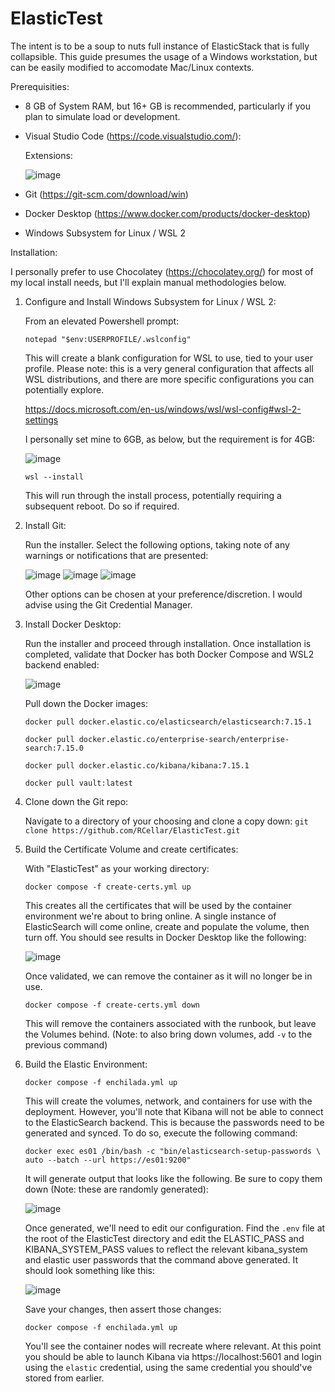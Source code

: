 # ElasticTest

The intent is to be a soup to nuts full instance of ElasticStack that is fully collapsible.  This guide presumes the usage of a Windows workstation, but can be easily modified to accomodate Mac/Linux contexts.

Prerequisities:
* 8 GB of System RAM, but 16+ GB is recommended, particularly if you plan to simulate load or development.
* Visual Studio Code (https://code.visualstudio.com/):
    
    Extensions:
    
    ![image](https://user-images.githubusercontent.com/30252277/137925301-d2d00cb7-384a-4eb9-91bd-a0f597449738.png)
* Git (https://git-scm.com/download/win)
* Docker Desktop (https://www.docker.com/products/docker-desktop)
* Windows Subsystem for Linux / WSL 2

Installation:

I personally prefer to use Chocolatey (https://chocolatey.org/) for most of my local install needs, but I'll explain manual methodologies below.

1) Configure and Install Windows Subsystem for Linux / WSL 2:

    From an elevated Powershell prompt:
    
    `notepad "$env:USERPROFILE/.wslconfig"`

    This will create a blank configuration for WSL to use, tied to your user profile.  Please note: this is a very general configuration that affects all WSL distributions, and there are more specific configurations you can potentially explore.
    
    https://docs.microsoft.com/en-us/windows/wsl/wsl-config#wsl-2-settings
    
    I personally set mine to 6GB, as below, but the requirement is for 4GB:
    
    ![image](https://user-images.githubusercontent.com/30252277/137913348-39143db3-14ba-47d0-b11c-4189b39174b3.png)
    
    `wsl --install`
    
    This will run through the install process, potentially requiring a subsequent reboot.  Do so if required.
    
2) Install Git:

    Run the installer.  Select the following options, taking note of any warnings or notifications that are presented:  
    
    ![image](https://user-images.githubusercontent.com/30252277/137911487-313352dc-968e-475a-bf90-c31f4db6ad8e.png)
    ![image](https://user-images.githubusercontent.com/30252277/137913857-b74e80ff-0e9d-415c-8a85-01f3cbc238a5.png)
    ![image](https://user-images.githubusercontent.com/30252277/137913888-fc45a990-390e-492a-a398-25b1b0388c78.png)

    Other options can be chosen at your preference/discretion.  I would advise using the Git Credential Manager.

3) Install Docker Desktop:

    Run the installer and proceed through installation.  Once installation is completed, validate that Docker has both Docker Compose and WSL2 backend enabled:
    
    ![image](https://user-images.githubusercontent.com/30252277/137914822-143899ad-0d8c-4c05-95a7-f21c5efe7e5d.png)

    Pull down the Docker images:
    
    `docker pull docker.elastic.co/elasticsearch/elasticsearch:7.15.1`
    
    `docker pull docker.elastic.co/enterprise-search/enterprise-search:7.15.0`
    
    `docker pull docker.elastic.co/kibana/kibana:7.15.1`
    
    `docker pull vault:latest`
     
4) Clone down the Git repo:
     
    Navigate to a directory of your choosing and clone a copy down:
    `git clone https://github.com/RCellar/ElasticTest.git`
     
5) Build the Certificate Volume and create certificates:

    With "ElasticTest" as your working directory:
     
    `docker compose -f create-certs.yml up`
     
    This creates all the certificates that will be used by the container environment we're about to bring online.  A single instance of ElasticSearch will come        online, create and populate the volume, then turn off.  You should see results in Docker Desktop like the following:
     
    ![image](https://user-images.githubusercontent.com/30252277/137956971-462d15b5-3ee9-4c2b-a243-91fee12c8f54.png)

    Once validated, we can remove the container as it will no longer be in use.  
    
    `docker compose -f create-certs.yml down`
        
    This will remove the containers associated with the runbook, but leave the Volumes behind.  (Note: to also bring down volumes, add `-v` to the previous command)
    
6) Build the Elastic Environment:

    `docker compose -f enchilada.yml up`
    
    This will create the volumes, network, and containers for use with the deployment.  However, you'll note that Kibana will not be able to connect to the ElasticSearch backend.  This is because the passwords need to be generated and synced.  To do so, execute the following command:
    
    `docker exec es01 /bin/bash -c "bin/elasticsearch-setup-passwords \
    auto --batch --url https://es01:9200"`
    
    It will generate output that looks like the following.  Be sure to copy them down (Note: these are randomly generated):
    
    ![image](https://user-images.githubusercontent.com/30252277/137961413-3ca45a52-f8c1-4992-8935-8c1d2d4718f1.png)

    Once generated, we'll need to edit our configuration.  Find the `.env` file at the root of the ElasticTest directory and edit the ELASTIC_PASS and KIBANA_SYSTEM_PASS values to reflect the relevant kibana_system and elastic user passwords that the command above generated.  It should look something like this:
    
    ![image](https://user-images.githubusercontent.com/30252277/137962077-b847d335-a440-42c8-a12f-11804a05fb61.png)

    Save your changes, then assert those changes:
    
    `docker compose -f enchilada.yml up`
    
    You'll see the container nodes will recreate where relevant.  At this point you should be able to launch Kibana via https://localhost:5601 and login using the `elastic` credential, using the same credential you should've stored from earlier.
    
    
